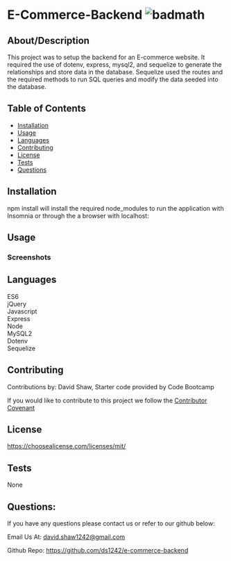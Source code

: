   # E-Commerce-Backend ![badmath](https://img.shields.io/badge/license-MIT-blue)

  ## About/Description

  This project was to setup the backend for an E-commerce website.  It required the use of dotenv, express, mysql2, and sequelize to generate the relationships and store data in the database.  Sequelize used the routes and the required methods to run SQL queries and modify the data seeded into the database.

  ## Table of Contents

  * [Installation](#installation)
  * [Usage](#usage)
  * [Languages](#languages)
  * [Contributing](#contributing)
  * [License](#license)
  * [Tests](#tests)
  * [Questions](#questions)
  
  ## Installation

  npm install will install the required node_modules to run the application with Insomnia or through the a browser with localhost:

  ## Usage

  ### Screenshots


  ## Languages

  ES6<br>jQuery<br>Javascript<br>Express<br>Node<br>MySQL2<br>Dotenv<br>Sequelize

  ## Contributing

  Contributions by: David Shaw,  Starter code provided by Code Bootcamp

  If you would like to contribute to this project we follow the [Contributor Covenant](https://www.contributor-covenant.org/)

  ## License

  https://choosealicense.com/licenses/mit/ 

  ## Tests

  None

  ## Questions:

  If you have any questions please contact us or refer to our github below:

  Email Us At: david.shaw1242@gmail.com

  Github Repo: https://github.com/ds1242/e-commerce-backend



